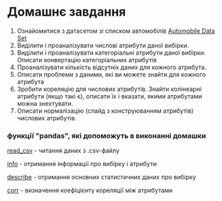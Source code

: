 # Домашнє завдання

1. Ознайомитися з датасетом зі списком автомобілів [Automobile Data Set](https://archive.ics.uci.edu/ml/datasets/Automobile)
2. Виділити і проаналізувати числові атрибути даної вибірки. 
3. Виділити і проаналізувати категоріальні атрибути даної вибірки. Описати конвертацію категоріальних атрибутів
4. Проаналізувати кількість відсутніх даних для кожного атрибута.
5. Описати проблеми з даними, які ви можете знайти для кожного атрибута
6. Зробити кореляцію для числових атрибутів. Знайти колінеарні атрибути (якщо такі є), описати їх і вказати, якими атрибутами можна знехтувати.
7. Описати нормалізацію (слайд з конструюванням атрибутів) числових атрибутів.

### функції "pandas", які допоможуть в виконанні домашки

[read_csv](https://pandas.pydata.org/pandas-docs/stable/reference/api/pandas.read_csv.html) - читання даних з .csv-файлу

[info](https://pandas.pydata.org/pandas-docs/stable/reference/api/pandas.DataFrame.info.html) - отримання інформації про вибірку і атрибути

[describe](https://pandas.pydata.org/pandas-docs/stable/reference/api/pandas.DataFrame.describe.html) - отримання основних статистичних даних про вибірку

[corr](https://pandas.pydata.org/pandas-docs/stable/reference/api/pandas.DataFrame.corr.html) - визначення коефіцієнту кореляції між атрибутами